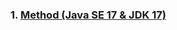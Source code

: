 ### 1. [Method (Java SE 17 & JDK 17)](https://docs.oracle.com/en/java/javase/17/docs/api/java.base/java/lang/reflect/Method.html)
